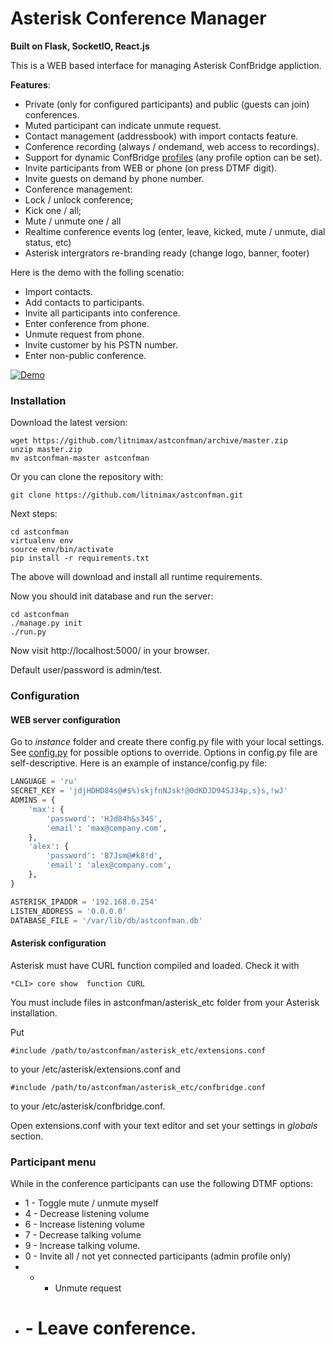 # Asterisk Conference Manager
**Built on Flask, SocketIO, React.js**

This is a WEB based interface for managing Asterisk ConfBridge appliction.

**Features**:

* Private (only for configured participants) and public (guests can join) conferences.
* Muted participant can indicate unmute request. 
* Contact management (addressbook) with import contacts feature.
* Conference recording (always / ondemand, web access to recordings).
* Support for dynamic ConfBridge [profiles](https://wiki.asterisk.org/wiki/display/AST/ConfBridge#ConfBridge-BridgeProfileConfigurationOptions) (any profile option can be set).
* Invite participants from WEB or phone (on press DTMF digit).
* Invite guests on demand by phone number.
* Conference management:
 * Lock / unlock conference;
 * Kick one / all;
 * Mute / unmute one / all 
* Realtime conference events log (enter, leave, kicked, mute / unmute, dial status, etc)
* Asterisk intergrators re-branding ready (change logo, banner, footer)

Here is the demo with the folling scenatio:
* Import contacts.
* Add contacts to participants.
* Invite all participants into conference.
* Enter conference from phone.
* Unmute request from phone.
* Invite customer by his PSTN number.
* Enter non-public conference.

[![Demo](http://img.youtube.com/vi/R1EV4D8cFj8/0.jpg)](https://youtu.be/R1EV4D8cFj8 "Demo")

### Installation
Download the latest version:
```
wget https://github.com/litnimax/astconfman/archive/master.zip
unzip master.zip
mv astconfman-master astconfman
```
Or you can clone the repository with:
```
git clone https://github.com/litnimax/astconfman.git
```
Next steps:
```
cd astconfman
virtualenv env
source env/bin/activate
pip install -r requirements.txt
```
The above will download and install all runtime requirements.

Now you should init database and run the server:
```
cd astconfman
./manage.py init
./run.py
```
Now visit http://localhost:5000/ in your browser.

Default user/password is admin/test.

### Configuration
#### WEB server configuration
Go to *instance* folder and create there config.py file with your local settings. See [config.py](https://github.com/litnimax/astconfman/blob/master/astconfman/config.py) for possible options to override.
Options in config.py file are self-descriptive. Here is an example of instance/config.py file:
```python
LANGUAGE = 'ru'
SECRET_KEY = 'jdjHDHD84s@#$%)skjfnNJsk!@0dKDJD94SJ34p,s}s,!wJ'
ADMINS = {
    'max': {
        'password': 'HJd84h&s34S',
        'email': 'max@company.com',
    },
    'alex': {
        'password': '87Jsm@#k8!d',
        'email': 'alex@company.com',
    },
}

ASTERISK_IPADDR = '192.168.0.254'
LISTEN_ADDRESS = '0.0.0.0'
DATABASE_FILE = '/var/lib/db/astconfman.db'
```

#### Asterisk configuration
Asterisk must have CURL function compiled and loaded. Check it with
```
*CLI> core show  function CURL
```
You must include files in astconfman/asterisk_etc folder from your Asterisk installation.

Put 
```
#include /path/to/astconfman/asterisk_etc/extensions.conf
```
to your /etc/asterisk/extensions.conf
and
```
#include /path/to/astconfman/asterisk_etc/confbridge.conf
```
to your /etc/asterisk/confbridge.conf.

Open extensions.conf with your text editor and set your settings in *globals* section.

### Participant menu
While in the conference participants can use the following DTMF options:

* 1 - Toggle mute / unmute myself
* 4 - Decrease listening volume
* 6 - Increase listening volume
* 7 - Decrease talking volume
* 9 - Increase talking volume.
* 0 - Invite all / not yet connected participants (admin profile only)
* * - Unmute request
* # - Leave conference.

